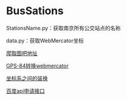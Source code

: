 
# BusSations

StationsName.py：获取南京所有公交站点的名称

data.py：获取WebMercator坐标

[爬取图吧地址](http://bus.mapbar.com/nanjing/xianlu)

[GPS-84转换webmercator](https://github.com/lvhaidong/TrainTicket)

[坐标系之间的装换](https://github.com/wandergis/coordTransform_py)

[百度api申请接口](http://lbsyun.baidu.com)

